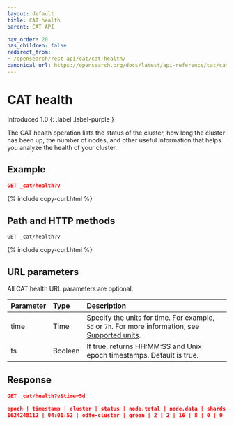 ```yaml
---
layout: default
title: CAT health
parent: CAT API

nav_order: 20
has_children: false
redirect_from:
- /opensearch/rest-api/cat/cat-health/
canonical_url: https://opensearch.org/docs/latest/api-reference/cat/cat-health/
---
```


# CAT health
Introduced 1.0
{: .label .label-purple }

The CAT health operation lists the status of the cluster, how long the cluster has been up, the number of nodes, and other useful information that helps you analyze the health of your cluster.

## Example

```json
GET _cat/health?v
```
{% include copy-curl.html %}

## Path and HTTP methods

```
GET _cat/health?v
```
{% include copy-curl.html %}

## URL parameters

All CAT health URL parameters are optional.

Parameter | Type | Description
:--- | :--- | :---
time | Time | Specify the units for time. For example, `5d` or `7h`. For more information, see [Supported units]({{site.url}}{{site.baseurl}}/opensearch/units/).
ts | Boolean | If true, returns HH:MM:SS and Unix epoch timestamps. Default is true.

## Response

```json
GET _cat/health?v&time=5d

epoch | timestamp | cluster | status | node.total | node.data | shards | pri | relo | init | unassign | pending_tasks | max_task_wait_time | active_shards_percent
1624248112 | 04:01:52 | odfe-cluster | green | 2 | 2 | 16 | 8 | 0 | 0 | 0 | 0 | - | 100.0%
```
